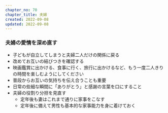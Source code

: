 ```yaml
---
chapter_no: 70
chapter_title: 夫婦
created: 2022-09-08
updated: 2022-09-08
---
```

### 夫婦の愛情を深め直す
- 子どもが自立してしまうと夫婦二人だけの関係に戻る
- 改めてお互いの結びつきを確認する
- 映画鑑賞に出かける、食事に行く、旅行に出かけるなど、もう一度二人きりの時間を楽しむようにしてください　
- 普段からお互いの気持ちを伝え合うことも重要
- 日常の些細な瞬間に「ありがとう」と感謝の言葉を口にすること
- 夫婦の役割り分担を見直す
  - 定年後も妻はこれまで通りに家事をこなす
  - 定年後に備えて男性も基本的な家事能力を身に着けておく
